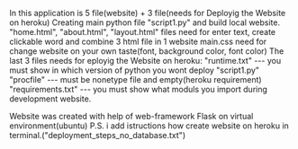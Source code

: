 In this application is 5 file(website) + 3 file(needs for Deployig the Website on heroku)
Creating main python file "script1.py" and build local website.
"home.html", "about.html", "layout.html" files need for enter text, create clickable word and combine 3 html file in 1 website
main.css need for change website on your own taste(font, background color, font color)
The last 3 files needs for eployig the Website on heroku:
"runtime.txt" --- you must show in which version of python you wont deploy "script1.py"
"procfile" --- must be nonetype file and empty(heroku requirement)
"requirements.txt" --- you must show what moduls you import during development website.

Website was created with help of web-framework Flask on virtual environment(ubuntu)
 P.S. i add istructions how create website on heroku in terminal.("deployment_steps_no_database.txt")
